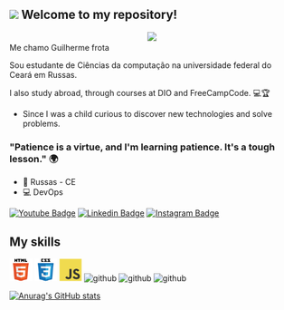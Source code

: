 <span >

## <img src="https://raw.githubusercontent.com/iampavangandhi/iampavangandhi/master/gifs/Hi.gif" width="40px" > Welcome to my repository!</h2>
</span>
<div align="center">
<img src="https://www.mygo.ge/uploads/blog/1584023795.jpg" width="600px" />

</div>
Me chamo Guilherme frota

Sou estudante de Ciências da computação na universidade federal do Ceará em Russas.

I also study abroad, through courses at DIO and FreeCampCode. 💻🏆

- Since I was a child curious to discover new technologies and solve problems.

### "Patience is a virtue, and I'm learning patience. It's a tough lesson." 🌍


- 📍 Russas - CE
- 💻 DevOps


[![Youtube Badge](https://img.shields.io/badge/-Youtube-FF0000?style=flat-square&labelColor=FF0000&logo=youtube&logoColor=white&link=https://www.youtube.com/channel/UCUotx52M57Y6U6JHwEkDXRg)](https://www.youtube.com/channel/UCIrM3onQ56icU6OWrdfPFrQ) [![Linkedin Badge](https://img.shields.io/badge/-LinkedIn-blue?style=flat-square&logo=Linkedin&logoColor=white&link=https://www.linkedin.com/in/allisson-lima-da-costa-3382121b6/)](https://www.linkedin.com/in/guilherme-frota-souza-506486198/) [![Instagram Badge](https://img.shields.io/badge/-Instagram-violet?style=flat-square&logo=Instagram&logoColor=white&link=https://www.instagram.com/allisson_lima25/)](https://www.linkedin.com/in/guilherme-frota-souza-506486198/) 

## My skills
  
 <img src="https://raw.githubusercontent.com/devicons/devicon/master/icons/html5/html5-original-wordmark.svg" alt="html" width="40" heigth="40" style="max-width:100%;">
 </img>
 <img src="https://raw.githubusercontent.com/devicons/devicon/master/icons/css3/css3-original-wordmark.svg" alt="css" width="40" heigth="40" style="max-width:100%;">  </img>
 <img src="https://raw.githubusercontent.com/devicons/devicon/master/icons/javascript/javascript-original.svg" alt="js" width="40" heigth="40" style="max-width:100%;">  </img>
 <img src="https://github.githubassets.com/images/modules/logos_page/GitHub-Mark.png" alt="github" width="40" heigth="40" style="max-width:100%;">
 </img>        
 <img src="https://cdn.jsdelivr.net/gh/devicons/devicon/icons/python/python-original.svg" alt="github" width="40" heigth="40" style="max-width:100%;" >
 </img>       
 <img src="https://cdn.jsdelivr.net/gh/devicons/devicon/icons/mysql/mysql-original-wordmark.svg" alt="github" width="40" heigth="40" style="max-width:100%;">
 </img>




[![Anurag's GitHub stats](https://github-readme-stats.vercel.app/api?username=Gsfrota)](https://github.com/Gsfrota/github-readme-stats) 


